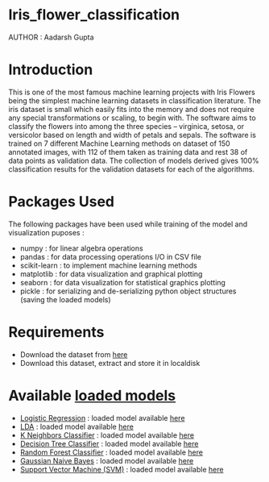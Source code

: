 # Iris_flower_classification

AUTHOR : Aadarsh Gupta

# Introduction

This is one of the most famous machine learning projects with Iris Flowers being the simplest machine learning datasets in classification literature. The iris dataset is small which easily fits into the memory and does not require any special transformations or scaling, to begin with. The software aims to classify the flowers into among the three species – virginica, setosa, or versicolor based on length and width of petals and sepals. The software is trained on 7 different Machine Learning methods on dataset of 150 annotated images, with 112 of them taken as training data and rest 38 of data points as validation data. The collection of models derived gives 100% classification results for the validation datasets for each of the algorithms.

# Packages Used
The following packages have been used while training of the model and visualization puposes :
- numpy : for linear algebra operations
- pandas : for data processing operations I/O in CSV file
- scikit-learn : to implement machine learning methods
- matplotlib : for data visualization and graphical plotting
- seaborn : for data visualization for statistical graphics plotting
- pickle : for serializing and de-serializing python object structures (saving the loaded models)

# Requirements 
- Download the dataset from [here](https://drive.google.com/file/d/1lmkJ6DKK6dONYTQNuJc1sEsCaVtgpOn_/view)
- Download this dataset, extract and store it in localdisk

# Available [loaded models](https://github.com/aadarshgupta1412/Iris_flower_classification/tree/main/Loaded%20models)
- [Logistic Regression](https://en.wikipedia.org/wiki/Logistic_regression) : loaded model available [here](https://github.com/aadarshgupta1412/Iris_flower_classification/blob/main/Loaded%20models/Logistic_Regression.pkl)
- [LDA](https://en.wikipedia.org/wiki/Linear_discriminant_analysis) : loaded model available [here](https://github.com/aadarshgupta1412/Iris_flower_classification/blob/main/Loaded%20models/LDA.pkl)
- [K Neighbors Classifier](https://en.wikipedia.org/wiki/Linear_discriminant_analysis) : loaded model available [here](https://github.com/aadarshgupta1412/Iris_flower_classification/blob/main/Loaded%20models/KNeighbor_Classifier.pkl)
- [Decision Tree Classifier](https://en.wikipedia.org/wiki/Decision_tree_learning) : loaded model available [here](https://github.com/aadarshgupta1412/Iris_flower_classification/blob/main/Loaded%20models/Decision_Tree.pkl)
- [Random Forest Classifier](https://en.wikipedia.org/wiki/Random_forest) : loaded model available [here](https://github.com/aadarshgupta1412/Iris_flower_classification/blob/main/Loaded%20models/Random_Forest_Classifer.pkl)
- [Gaussian Naive Bayes](https://en.wikipedia.org/wiki/Naive_Bayes_classifier#Gaussian_na%C3%AFve_Bayes) : loaded model available [here](https://github.com/aadarshgupta1412/Iris_flower_classification/blob/main/Loaded%20models/GuassianNB.pkl)
- [Support Vector Machine (SVM)](https://en.wikipedia.org/wiki/Support-vector_machine) : loaded model available [here](https://github.com/aadarshgupta1412/Iris_flower_classification/blob/main/Loaded%20models/SVM.pkl)
 
